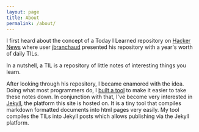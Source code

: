 ```yaml
---
layout: page
title: About
permalink: /about/
---
```


I first heard about the concept of a Today I Learned repository on [Hacker News](https://news.ycombinator.com/item?id=11068902) where user [jbranchaud](https://github.com/jbranchaud/til) presented his repository with a year's worth of daily TILs.  

In a nutshell, a TIL is a repository of little notes of interesting things you learn.

After looking through his repository, I became enamored with the idea.  Doing what most programmers do, I [built a tool](http://patricklee.nyc/today-i-learned/) to make it easier to take these notes down.  In conjunction with that, I've become very interested in [Jekyll](http://jekyllrb.com), the platform this site is hosted on.  It is a tiny tool that compiles markdown formatted documents into html pages very easily.  My tool compiles the TILs into Jekyll posts which allows publishing via the Jekyll platform.
